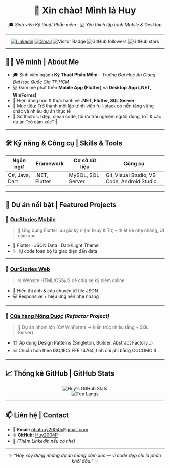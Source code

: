 <div align="center">

# 👋 Xin chào! Mình là **Huy**  
🎓 *Sinh viên Kỹ thuật Phần mềm* · 💻 *Yêu thích lập trình Mobile & Desktop*

---

[![Linkedin](https://img.shields.io/badge/LinkedIn-blue?logo=linkedin&logoColor=white)](https://www.linkedin.com/)
[![Gmail](https://img.shields.io/badge/Email-D14836?logo=gmail&logoColor=white)](mailto:phathuy2004h@gmail.com)
![Visitor Badge](https://visitor-badge.laobi.icu/badge?page_id=Huy2004P)
![GitHub followers](https://img.shields.io/github/followers/Huy2004P?label=Follow&style=social)
![GitHub stars](https://img.shields.io/github/stars/Huy2004P?style=social)

</div>

---

## 🧍‍♂️ Về mình | About Me

- 🎓 Sinh viên ngành **Kỹ Thuật Phần Mềm** – *Trường Đại Học An Giang - Đại Học Quốc Gia TP.HCM*  
- 💻 Đam mê phát triển **Mobile App (Flutter)** và **Desktop App (.NET, WinForms)**  
- 🌱 Hiện đang học & thực hành về **.NET, Flutter, SQL Server**  
- 🚀 Mục tiêu: Trở thành một lập trình viên full-stack có nền tảng vững chắc và nhiều dự án thực tế  
- 🫶 Sở thích: UI đẹp, clean code, tối ưu trải nghiệm người dùng, IoT & các dự án “có cảm xúc” 🌿

---

## 🛠️ Kỹ năng & Công cụ | Skills & Tools

| Ngôn ngữ | Framework | Cơ sở dữ liệu | Công cụ |
|----------|-----------|---------------|----------|
| C#, Java, Dart | .NET, Flutter | MySQL, SQL Server | Git, Visual Studio, VS Code, Android Studio |

---

## 📱 Dự án nổi bật | Featured Projects

### 🌸 [**OurStories Mobile**](https://github.com/Huy2004P/ourstories)  
> 📱 Ứng dụng Flutter lưu giữ kỷ niệm (Huy & Trí) – thiết kế nhẹ nhàng, UI cảm xúc  
- 🧭 Flutter · JSON Data · Dark/Light Theme  
- ✨ Tự code toàn bộ từ giao diện đến data

---

### 💫 [**OurStories Web**](https://github.com/Huy2004P/my-couple-story-website)  
> 🌐 Website HTML/CSS/JS để chia sẻ kỷ niệm online  
- 📖 Hiển thị ảnh & câu chuyện từ file JSON  
- 💻 Responsive + hiệu ứng nền nhẹ nhàng

---

### 🧪 [**Cửa hàng Nông Dược**](#) *(Refactor Project)*  
> 💼 Dự án nhóm lớn (C# WinForms → kiến trúc nhiều tầng + SQL Server)  
- 🏗 Áp dụng Design Patterns (Singleton, Builder, Abstract Factory…)  
- 📊 Chuẩn hóa theo ISO/IEC/IEEE 14764, tính chi phí bằng COCOMO II

---

## 📈 Thống kê GitHub | GitHub Stats

<div align="center">

![Huy's GitHub Stats](https://github-readme-stats.vercel.app/api?username=Huy2004P&show_icons=true&theme=tokyonight&hide_border=true)  
![Top Langs](https://github-readme-stats.vercel.app/api/top-langs/?username=Huy2004P&layout=compact&theme=tokyonight&hide_border=true)

</div>

---

## 📫 Liên hệ | Contact

- 📧 **Email:** [phathuy2004h@gmail.com](mailto:phathuy2004h@gmail.com)  
- 🌐 **GitHub:** [Huy2004P](https://github.com/Huy2004P)  
- 💼 *(Thêm LinkedIn nếu có nhé)*

---

<div align="center">

✨ *“Hãy xây dựng những dự án mang cảm xúc — vì code đẹp chỉ là phần khởi đầu.”* ✨

</div>
